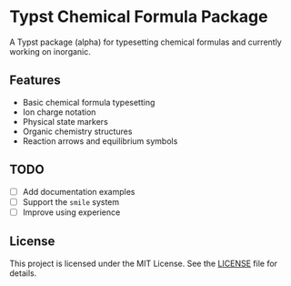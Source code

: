 # Typst Chemical Formula Package

A Typst package (alpha) for typesetting chemical formulas and currently working on inorganic.

## Features

- Basic chemical formula typesetting
- Ion charge notation
- Physical state markers
- Organic chemistry structures
- Reaction arrows and equilibrium symbols

## TODO

- [ ] Add documentation examples
- [ ] Support the `smile` system
- [ ] Improve using experience

## License

This project is licensed under the MIT License. See the [LICENSE](LICENSE) file for details.
